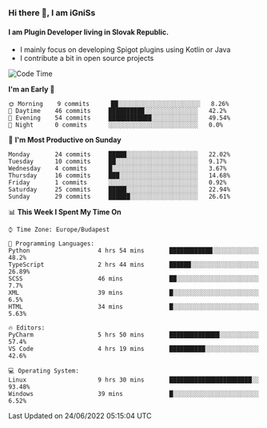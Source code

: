 ### Hi there 👋, I am iGniSs

#### I am Plugin Developer living in Slovak Republic.
- I mainly focus on developing Spigot plugins using Kotlin or Java
- I contribute a bit in open source projects

<!--START_SECTION:waka-->
![Code Time](http://img.shields.io/badge/Code%20Time-793%20hrs%203%20mins-blue)

**I'm an Early 🐤** 

```text
🌞 Morning    9 commits      ██░░░░░░░░░░░░░░░░░░░░░░░   8.26% 
🌆 Daytime    46 commits     ██████████░░░░░░░░░░░░░░░   42.2% 
🌃 Evening    54 commits     ████████████░░░░░░░░░░░░░   49.54% 
🌙 Night      0 commits      ░░░░░░░░░░░░░░░░░░░░░░░░░   0.0%

```
📅 **I'm Most Productive on Sunday** 

```text
Monday       24 commits     █████░░░░░░░░░░░░░░░░░░░░   22.02% 
Tuesday      10 commits     ██░░░░░░░░░░░░░░░░░░░░░░░   9.17% 
Wednesday    4 commits      █░░░░░░░░░░░░░░░░░░░░░░░░   3.67% 
Thursday     16 commits     ███░░░░░░░░░░░░░░░░░░░░░░   14.68% 
Friday       1 commits      ░░░░░░░░░░░░░░░░░░░░░░░░░   0.92% 
Saturday     25 commits     █████░░░░░░░░░░░░░░░░░░░░   22.94% 
Sunday       29 commits     ██████░░░░░░░░░░░░░░░░░░░   26.61%

```


📊 **This Week I Spent My Time On** 

```text
⌚︎ Time Zone: Europe/Budapest

💬 Programming Languages: 
Python                   4 hrs 54 mins       ████████████░░░░░░░░░░░░░   48.2% 
TypeScript               2 hrs 44 mins       ██████░░░░░░░░░░░░░░░░░░░   26.89% 
SCSS                     46 mins             ██░░░░░░░░░░░░░░░░░░░░░░░   7.7% 
XML                      39 mins             █░░░░░░░░░░░░░░░░░░░░░░░░   6.5% 
HTML                     34 mins             █░░░░░░░░░░░░░░░░░░░░░░░░   5.63%

🔥 Editors: 
PyCharm                  5 hrs 50 mins       ██████████████░░░░░░░░░░░   57.4% 
VS Code                  4 hrs 19 mins       ██████████░░░░░░░░░░░░░░░   42.6%

💻 Operating System: 
Linux                    9 hrs 30 mins       ███████████████████████░░   93.48% 
Windows                  39 mins             █░░░░░░░░░░░░░░░░░░░░░░░░   6.52%

```


 Last Updated on 24/06/2022 05:15:04 UTC
<!--END_SECTION:waka-->